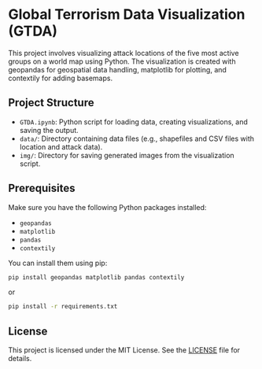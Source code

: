 # Global Terrorism Data Visualization (GTDA)

This project involves visualizing attack locations of the five most active groups on a world map using Python. The visualization is created with geopandas for geospatial data handling, matplotlib for plotting, and contextily for adding basemaps.

## Project Structure

- `GTDA.ipynb`: Python script for loading data, creating visualizations, and saving the output.
- `data/`: Directory containing data files (e.g., shapefiles and CSV files with location and attack data).
- `img/`: Directory for saving generated images from the visualization script.

## Prerequisites

Make sure you have the following Python packages installed:

- `geopandas`
- `matplotlib`
- `pandas`
- `contextily`

You can install them using pip:

```bash
pip install geopandas matplotlib pandas contextily
```

or


```bash
pip install -r requirements.txt
```

## License

This project is licensed under the MIT License. See the [LICENSE](LICENSE) file for details.
